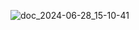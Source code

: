 ![doc_2024-06-28_15-10-41](https://github.com/noshad76/flappy-bird-flame/assets/118007681/8e38f290-46aa-42ef-85db-cb76e509ec01)

